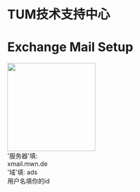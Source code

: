 # TUM技术支持中心
<h1>Exchange Mail Setup</h1>
<img src="https://user-images.githubusercontent.com/33310255/131633134-acf8d05c-5274-4a2c-b846-511ad35062d8.jpg" width=200px/>
<br>
'服务器'填: <br>
xmail.mwn.de <br>
'域'填: ads <br>
用户名填你的id <br>
